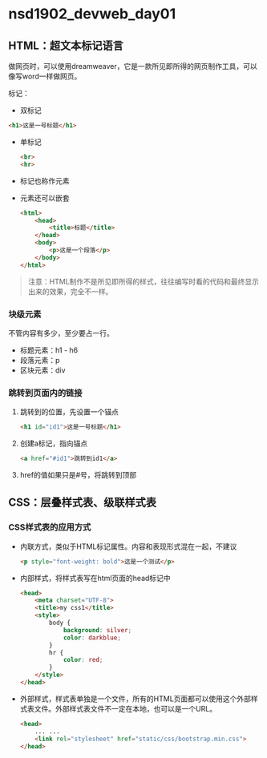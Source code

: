 # nsd1902_devweb_day01

## HTML：超文本标记语言

做网页时，可以使用dreamweaver，它是一款所见即所得的网页制作工具，可以像写word一样做网页。

标记：

- 双标记
```html
<h1>这是一号标题</h1>
```

- 单标记

  ```html
  <br>
  <hr>
  ```

- 标记也称作元素

- 元素还可以嵌套

  ```html
  <html>
      <head>
          <title>标题</title>
      </head>
      <body>
          <p>这是一个段落</p>
      </body>
  </html>
  ```

> 注意：HTML制作不是所见即所得的样式，往往编写时看的代码和最终显示出来的效果，完全不一样。

### 块级元素

不管内容有多少，至少要占一行。

- 标题元素：h1 - h6
- 段落元素：p
- 区块元素：div

### 跳转到页面内的链接

1. 跳转到的位置，先设置一个锚点

   ```html
   <h1 id="id1">这是一号标题</h1>
   ```

2. 创建a标记，指向锚点

   ```html
   <a href="#id1">跳转到id1</a>
   ```

3. href的值如果只是#号，将跳转到顶部

## CSS：层叠样式表、级联样式表

### CSS样式表的应用方式

- 内联方式，类似于HTML标记属性。内容和表现形式混在一起，不建议

  ```html
  <p style="font-weight: bold">这是一个测试</p>
  ```

- 内部样式，将样式表写在html页面的head标记中

  ```html
  <head>
      <meta charset="UTF-8">
      <title>my css1</title>
      <style>
          body {
              background: silver;
              color: darkblue;
          }
          hr {
              color: red;
          }
      </style>
  </head>
  ```

- 外部样式，样式表单独是一个文件，所有的HTML页面都可以使用这个外部样式表文件。外部样式表文件不一定在本地，也可以是一个URL。

  ```html
  <head>
      ... ...
      <link rel="stylesheet" href="static/css/bootstrap.min.css">
  </head>
  ```

  







